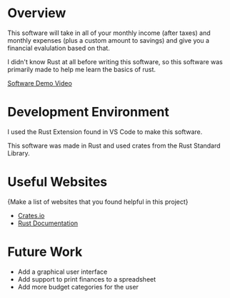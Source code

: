 # Overview

This software will take in all of your monthly income (after taxes) and monthly expenses (plus a custom amount to savings) and give you a financial evalulation based on that.

I didn't know Rust at all before writing this software, so this software was primarily made to help me learn the basics of rust.

[Software Demo Video](http://youtube.link.goes.here)

# Development Environment

I used the Rust Extension found in VS Code to make this software.

This software was made in Rust and used crates from the Rust Standard Library.

# Useful Websites

{Make a list of websites that you found helpful in this project}
* [Crates.io](crates.io)
* [Rust Documentation](https://doc.rust-lang.org/book/)

# Future Work

* Add a graphical user interface
* Add support to print finances to a spreadsheet
* Add more budget categories for the user
 
